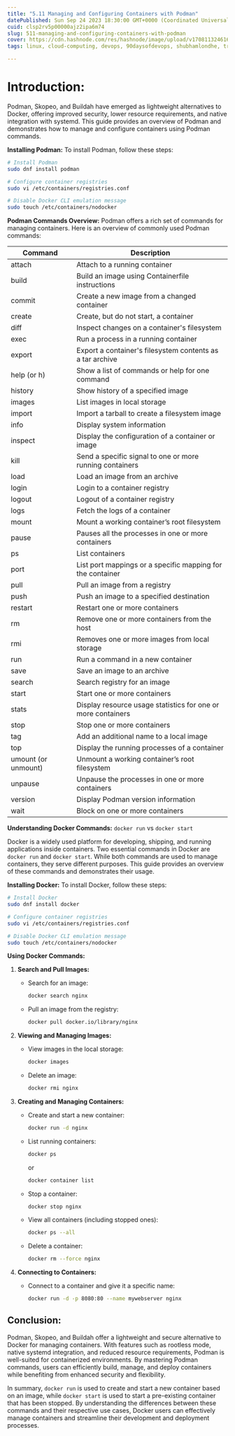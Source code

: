 ```yaml
---
title: "5.11 Managing and Configuring Containers with Podman"
datePublished: Sun Sep 24 2023 18:30:00 GMT+0000 (Coordinated Universal Time)
cuid: clsp2rv5p00000ajz2ipa6m74
slug: 511-managing-and-configuring-containers-with-podman
cover: https://cdn.hashnode.com/res/hashnode/image/upload/v1708113246169/05aa79ba-15ad-4b29-b417-7a68bdd2b180.png
tags: linux, cloud-computing, devops, 90daysofdevops, shubhamlondhe, trainwithshubham

---
```


# **Introduction:**

Podman, Skopeo, and Buildah have emerged as lightweight alternatives to Docker, offering improved security, lower resource requirements, and native integration with systemd. This guide provides an overview of Podman and demonstrates how to manage and configure containers using Podman commands.

**Installing Podman:** To install Podman, follow these steps:

```bash
# Install Podman
sudo dnf install podman

# Configure container registries
sudo vi /etc/containers/registries.conf

# Disable Docker CLI emulation message
sudo touch /etc/containers/nodocker
```

**Podman Commands Overview:** Podman offers a rich set of commands for managing containers. Here is an overview of commonly used Podman commands:

| Command | Description |
| --- | --- |
| attach | Attach to a running container |
| build | Build an image using Containerfile instructions |
| commit | Create a new image from a changed container |
| create | Create, but do not start, a container |
| diff | Inspect changes on a container's filesystem |
| exec | Run a process in a running container |
| export | Export a container's filesystem contents as a tar archive |
| help (or h) | Show a list of commands or help for one command |
| history | Show history of a specified image |
| images | List images in local storage |
| import | Import a tarball to create a filesystem image |
| info | Display system information |
| inspect | Display the configuration of a container or image |
| kill | Send a specific signal to one or more running containers |
| load | Load an image from an archive |
| login | Login to a container registry |
| logout | Logout of a container registry |
| logs | Fetch the logs of a container |
| mount | Mount a working container’s root filesystem |
| pause | Pauses all the processes in one or more containers |
| ps | List containers |
| port | List port mappings or a specific mapping for the container |
| pull | Pull an image from a registry |
| push | Push an image to a specified destination |
| restart | Restart one or more containers |
| rm | Remove one or more containers from the host |
| rmi | Removes one or more images from local storage |
| run | Run a command in a new container |
| save | Save an image to an archive |
| search | Search registry for an image |
| start | Start one or more containers |
| stats | Display resource usage statistics for one or more containers |
| stop | Stop one or more containers |
| tag | Add an additional name to a local image |
| top | Display the running processes of a container |
| umount (or unmount) | Unmount a working container’s root filesystem |
| unpause | Unpause the processes in one or more containers |
| version | Display Podman version information |
| wait | Block on one or more containers |

**Understanding Docker Commands:** `docker run` vs `docker start`

Docker is a widely used platform for developing, shipping, and running applications inside containers. Two essential commands in Docker are `docker run` and `docker start`. While both commands are used to manage containers, they serve different purposes. This guide provides an overview of these commands and demonstrates their usage.

**Installing Docker:** To install Docker, follow these steps:

```bash
# Install Docker
sudo dnf install docker

# Configure container registries
sudo vi /etc/containers/registries.conf

# Disable Docker CLI emulation message
sudo touch /etc/containers/nodocker
```

**Using Docker Commands:**

1. **Search and Pull Images:**
    
    * Search for an image:
        
        ```bash
        docker search nginx
        ```
        
    * Pull an image from the registry:
        
        ```bash
        docker pull docker.io/library/nginx
        ```
        
2. **Viewing and Managing Images:**
    
    * View images in the local storage:
        
        ```bash
        docker images
        ```
        
    * Delete an image:
        
        ```bash
        docker rmi nginx
        ```
        
3. **Creating and Managing Containers:**
    
    * Create and start a new container:
        
        ```bash
        docker run -d nginx
        ```
        
    * List running containers:
        
        ```bash
        docker ps
        ```
        
        or
        
        ```bash
        docker container list
        ```
        
    * Stop a container:
        
        ```bash
        docker stop nginx
        ```
        
    * View all containers (including stopped ones):
        
        ```bash
        docker ps --all
        ```
        
    * Delete a container:
        
        ```bash
        docker rm --force nginx
        ```
        
4. **Connecting to Containers:**
    
    * Connect to a container and give it a specific name:
        
        ```bash
        docker run -d -p 8080:80 --name mywebserver nginx
        ```
        

## **Conclusion:**

Podman, Skopeo, and Buildah offer a lightweight and secure alternative to Docker for managing containers. With features such as rootless mode, native systemd integration, and reduced resource requirements, Podman is well-suited for containerized environments. By mastering Podman commands, users can efficiently build, manage, and deploy containers while benefiting from enhanced security and flexibility.

In summary, `docker run` is used to create and start a new container based on an image, while `docker start` is used to start a pre-existing container that has been stopped. By understanding the differences between these commands and their respective use cases, Docker users can effectively manage containers and streamline their development and deployment processes.